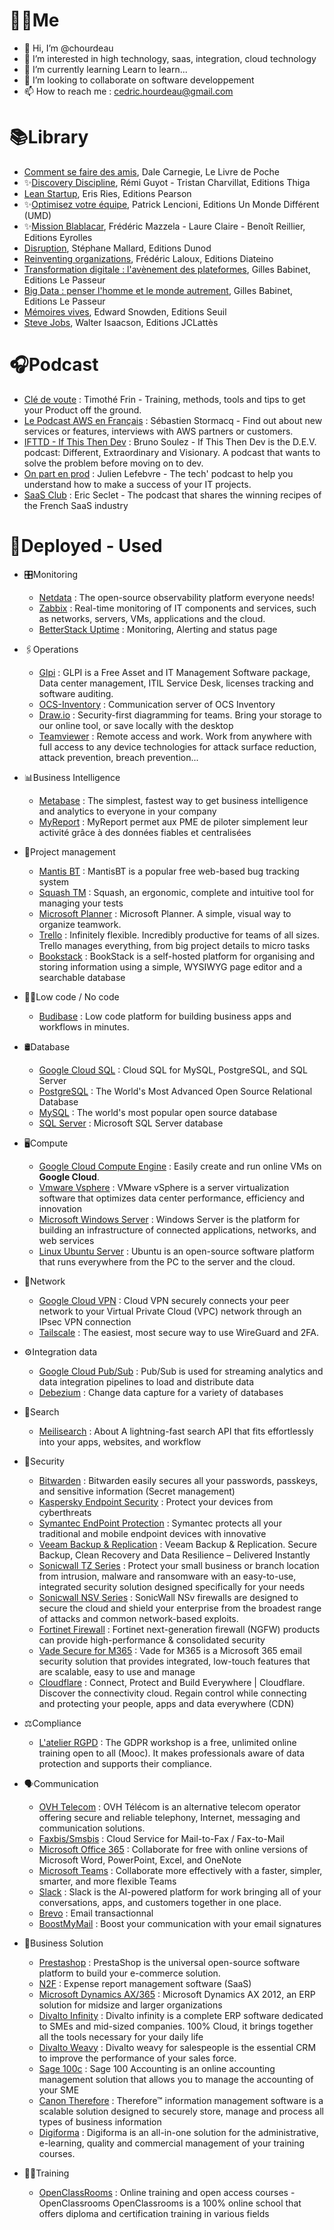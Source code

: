 # 👨🏻Me
- 👋 Hi, I’m @chourdeau
- 👀 I’m interested in high technology, saas, integration, cloud technology
- 🌱 I’m currently learning Learn to learn...
- 💞️ I’m looking to collaborate on software developpement
- 📫 How to reach me : cedric.hourdeau@gmail.com

# 📚Library

* [Comment se faire des amis](https://www.amazon.fr/Comment-faire-amis-Dale-Carnegie/dp/2253009105), Dale Carnegie, Le Livre de Poche
* ✨[Discovery Discipline](https://discovery-discipline.com/), Rémi Guyot - Tristan Charvillat, Editions Thiga
* [Lean Startup](https://www.amazon.fr/Lean-start-up-Eric-Ries/dp/2744065080), Eris Ries, Editions Pearson
* ✨[Optimisez votre équipe](https://www.amazon.fr/Optimisez-votre-%C3%A9quipe-Patrick-Lencioni/dp/2892256038), Patrick Lencioni, Editions Un Monde Différent (UMD)
* ✨[Mission Blablacar](https://missionblablacar.com/), Frédéric Mazzela - Laure Claire - Benoît Reillier, Editions Eyrolles
* [Disruption](https://www.amazon.fr/Disruption-Intelligence-artificielle-salariat-augment%C3%A9e/dp/2100804278), Stéphane Mallard, Editions Dunod
* [Reinventing organizations](https://www.amazon.fr/Reinventing-Organizations-communaut%C3%A9s-travail-inspir%C3%A9es/dp/2354561059), Frédéric Laloux, Editions Diateino
* [Transformation digitale : l'avènement des plateformes](https://www.amazon.fr/Transformation-digitale-plateformes-Gilles-Babinet/dp/2368904867), Gilles Babinet, Editions Le Passeur
* [Big Data : penser l'homme et le monde autrement](https://www.amazon.fr/Data-penser-lhomme-monde-autrement/dp/2368902600),  Gilles Babinet, Editions Le Passeur
* [Mémoires vives](https://www.amazon.fr/M%C3%A9moires-Vives-Edward-Snowden/dp/2021441040), Edward Snowden, Editions Seuil
* [Steve Jobs](https://www.amazon.fr/Steve-Jobs-Walter-Isaacson/dp/2709638320), Walter Isaacson, Editions JCLattès

# 🎧Podcast

* [Clé de voute](https://open.spotify.com/show/5tpiUiSrTL072tVI9561fv?si=1cf92252fff64102) : Timothé Frin - Training, methods, tools and tips to get your Product off the ground.
* [Le Podcast AWS en Français](https://open.spotify.com/show/3umN5VMtFF433w1pTILetT?si=47c29f9de9af44bc) : Sébastien Stormacq - Find out about new services or features, interviews with AWS partners or customers.
* [IFTTD - If This Then Dev](https://open.spotify.com/show/7nda7u8PGTU2AfpLZ9ZR9Z?si=885e0073bac847f1) : Bruno Soulez - If This Then Dev is the D.E.V. podcast: Different, Extraordinary and Visionary. A podcast that wants to solve the problem before moving on to dev.
* [On part en prod](https://open.spotify.com/show/2gOOKWGopaZlieRTHso4qi?si=d3c803f0586c4a94) : Julien Lefebvre - The tech' podcast to help you understand how to make a success of your IT projects.
* [SaaS Club](https://open.spotify.com/show/34TFvFIn0IjqKQn1h8lUAS?si=9e2d89dce46e4d3a) : Eric Seclet - The podcast that shares the winning recipes of the French SaaS industry

# 🚀Deployed - Used
* 🎛️Monitoring
  * [Netdata](https://github.com/netdata/netdata) : The open-source observability platform everyone needs!
  * [Zabbix](https://github.com/zabbix/zabbix) : Real-time monitoring of IT components and services, such as networks, servers, VMs, applications and the cloud.
  * [BetterStack Uptime](https://betterstack.com/uptime) : Monitoring, Alerting and status page
* 🖇️Operations
  * [Glpi](https://github.com/glpi-project/glpi) : GLPI is a Free Asset and IT Management Software package, Data center management, ITIL Service Desk, licenses tracking and software auditing.
  * [OCS-Inventory](https://github.com/OCSInventory-NG/OCSInventory-Server) : Communication server of OCS Inventory
  * [Draw.io](https://app.diagrams.net/) : Security-first diagramming for teams. Bring your storage to our online tool, or save locally with the desktop
  * [Teamviewer](https://www.teamviewer.com/en-us/) : Remote access and work. Work from anywhere with full access to any device technologies for attack surface reduction, attack prevention, breach prevention...
  
* 📊Business Intelligence
  * [Metabase](https://github.com/metabase/metabase) : The simplest, fastest way to get business intelligence and analytics to everyone in your company
  * [MyReport](https://www.myreport.fr/) : MyReport permet aux PME de piloter simplement leur activité grâce à des données fiables et centralisées
    
* 🧩Project management
  * [Mantis BT](https://github.com/mantisbt/mantisbt) : MantisBT is a popular free web-based bug tracking system
  * [Squash TM](https://gitlab.com/henixdevelopment/open-source/squash) : Squash, an ergonomic, complete and intuitive tool for managing your tests
  * [Microsoft Planner](https://tasks.office.com/) : Microsoft Planner. A simple, visual way to organize teamwork.
  * [Trello](https://trello.com/home.html) : Infinitely flexible. Incredibly productive for teams of all sizes. Trello manages everything, from big project details to micro tasks
  * [Bookstack](https://www.bookstackapp.com/) : BookStack is a self-hosted platform for organising and storing information using a simple, WYSIWYG page editor and a searchable database
    
* 👩‍💻Low code / No code
  * [Budibase](https://github.com/Budibase/budibase) : Low code platform for building business apps and workflows in minutes.
    
* 🛢️Database
  * [Google Cloud SQL](https://cloud.google.com/sql/) : Cloud SQL for MySQL, PostgreSQL, and SQL Server
  * [PostgreSQL](https://www.postgresql.org/) : The World's Most Advanced Open Source Relational Database
  * [MySQL](https://www.mysql.com/fr) : The world's most popular open source database
  * [SQL Server](https://www.microsoft.com/en-us/sql-server/) : Microsoft SQL Server database

* 🖥️Compute
  * [Google Cloud Compute Engine](https://cloud.google.com/products/compute/) : Easily create and run online VMs on **Google Cloud**.
  * [Vmware Vsphere](https://www.vmware.com/products/vsphere.html) : VMware vSphere is a server virtualization software that optimizes data center performance, efficiency and innovation
  * [Microsoft Windows Server](https://www.microsoft.com/fr-fr/windows-server) : Windows Server is the platform for building an infrastructure of connected applications, networks, and web services
  * [Linux Ubuntu Server](https://www.ubuntu-fr.org/) : Ubuntu is an open-source software platform that runs everywhere from the PC to the server and the cloud.
   
* 📶Network
  * [Google Cloud VPN](https://cloud.google.com/network-connectivity/docs/vpn/concepts/overview) : Cloud VPN securely connects your peer network to your Virtual Private Cloud (VPC) network through an IPsec VPN connection
  * [Tailscale](https://github.com/tailscale/tailscale) : The easiest, most secure way to use WireGuard and 2FA.
    
* ⚙️Integration data
  * [Google Cloud Pub/Sub](https://cloud.google.com/pubsub/docs/overview) : Pub/Sub is used for streaming analytics and data integration pipelines to load and distribute data
  * [Debezium](https://github.com/debezium/debezium) : Change data capture for a variety of databases

* 🔎Search
  * [Meilisearch](https://www.meilisearch.com/) : About A lightning-fast search API that fits effortlessly into your apps, websites, and workflow

* 🔑Security
  * [Bitwarden](https://github.com/bitwarden/web) : Bitwarden easily secures all your passwords, passkeys, and sensitive information (Secret management)
  * [Kaspersky Endpoint Security](https://www.kaspersky.fr/enterprise-security/endpoint) : Protect your devices from cyberthreats
  * [Symantec EndPoint Protection](https://www.broadcom.com/products/cybersecurity/endpoint) : Symantec protects all your traditional and mobile endpoint devices with innovative 
  * [Veeam Backup & Replication](https://www.veeam.com/vm-backup-recovery-replication-software.html) : Veeam Backup & Replication. Secure Backup, Clean Recovery and Data Resilience – Delivered Instantly
  * [Sonicwall TZ Series](https://www.sonicwall.com/products/firewalls/entry-level/) : Protect your small business or branch location from intrusion, malware and ransomware with an easy-to-use, integrated security solution designed specifically for your needs
  * [Sonicwall NSV Series](https://www.sonicwall.com/products/firewalls/nsv-series/) : SonicWall NSv firewalls are designed to secure the cloud and shield your enterprise from the broadest range of attacks and common network-based exploits.
  * [Fortinet Firewall](https://www.fortinet.com/products/next-generation-firewall) :  Fortinet next-generation firewall (NGFW) products can provide high-performance & consolidated security
  * [Vade Secure for M365](https://www.vadesecure.com/en/dedicated-email-security-for-o365/) : Vade for M365 is a Microsoft 365 email security solution that provides integrated, low-touch features that are scalable, easy to use and manage
  * [Cloudflare](https://www.cloudflare.com/) : Connect, Protect and Build Everywhere | Cloudflare. Discover the connectivity cloud. Regain control while connecting and protecting your people, apps and data everywhere (CDN)
 
* ⚖️Compliance
  * [L'atelier RGPD](https://atelier-rgpd.cnil.fr/) : The GDPR workshop is a free, unlimited online training open to all (Mooc). It makes professionals aware of data protection and supports their compliance.

* 🗣️Communication
  * [OVH Telecom](https://www.ovhtelecom.fr/) : OVH Télécom is an alternative telecom operator offering secure and reliable telephony, Internet, messaging and communication solutions.
  * [Faxbis/Smsbis](https://www.avmup.com/telephonie-d-entreprise/service-cloud-de-fax-mail) : Cloud Service for Mail-to-Fax / Fax-to-Mail
  * [Microsoft Office 365](https://www.office.com/) : Collaborate for free with online versions of Microsoft Word, PowerPoint, Excel, and OneNote
  * [Microsoft Teams](https://www.microsoft.com/en-us/microsoft-teams/group-chat-software) : Collaborate more effectively with a faster, simpler, smarter, and more flexible Teams
  * [Slack](https://slack.com/) : Slack is the AI-powered platform for work bringing all of your conversations, apps, and customers together in one place.
  * [Brevo](https://www.brevo.com/fr/products/transactional-email/) : Email transactionnal
  * [BoostMyMail](https://www.boostmymail.com/en/) : Boost your communication with your email signatures
    
* 📌Business Solution
  * [Prestashop](https://github.com/PrestaShop/PrestaShop) : PrestaShop is the universal open-source software platform to build your e-commerce solution.
  * [N2F](https://www.n2f.com/fr/note-de-frais/) : Expense report management software (SaaS)
  * [Microsoft Dynamics AX/365](https://learn.microsoft.com/en-us/dynamicsax-2012/appuser-itpro/introduction-to-microsoft-dynamics-ax-2012) : Microsoft Dynamics AX 2012, an ERP solution for midsize and larger organizations
  * [Divalto Infinity](https://www.divalto.com/logiciel-erp/) : Divalto infinity is a complete ERP software dedicated to SMEs and mid-sized companies. 100% Cloud, it brings together all the tools necessary for your daily life
  * [Divalto Weavy](https://www.divalto.com/logiciel-crm/) : Divalto weavy for salespeople is the essential CRM to improve the performance of your sales force.
  * [Sage 100c](https://www.sage.com/fr-fr/produits/sage-100/comptabilite/) : Sage 100 Accounting is an online accounting management solution that allows you to manage the accounting of your SME
  * [Canon Therefore](https://www.canon.fr/business/products/software/therefore/) : Therefore™ information management software is a scalable solution designed to securely store, manage and process all types of business information
  * [Digiforma](https://www.digiforma.com/) : Digiforma is an all-in-one solution for the administrative, e-learning, quality and commercial management of your training courses.

* 🧑‍🏫Training
  * [OpenClassRooms](https://openclassrooms.com/) : Online training and open access courses - OpenClassrooms
OpenClassrooms is a 100% online school that offers diploma and certification training in various fields
<!---
chourdeau/chourdeau is a ✨ special ✨ repository because its `README.md` (this file) appears on your GitHub profile.
You can click the Preview link to take a look at your changes.
--->

